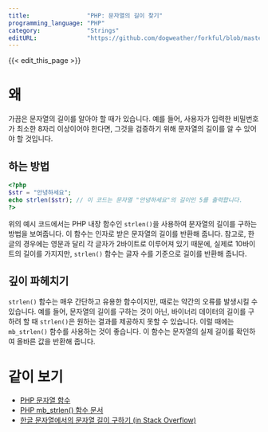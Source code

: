 ```yaml
---
title:                "PHP: 문자열의 길이 찾기"
programming_language: "PHP"
category:             "Strings"
editURL:              "https://github.com/dogweather/forkful/blob/master/content/ko/php/finding-the-length-of-a-string.md"
---
```


{{< edit_this_page >}}

# 왜
가끔은 문자열의 길이를 알아야 할 때가 있습니다. 예를 들어, 사용자가 입력한 비밀번호가 최소한 8자리 이상이어야 한다면, 그것을 검증하기 위해 문자열의 길이를 알 수 있어야 할 것입니다.

## 하는 방법
```PHP
<?php
$str = "안녕하세요";
echo strlen($str); // 이 코드는 문자열 "안녕하세요"의 길이인 5를 출력합니다.
?>
```

위의 예시 코드에서는 PHP 내장 함수인 `strlen()`을 사용하여 문자열의 길이를 구하는 방법을 보여줍니다. 이 함수는 인자로 받은 문자열의 길이를 반환해 줍니다. 참고로, 한글의 경우에는 영문과 달리 각 글자가 2바이트로 이루어져 있기 때문에, 실제로 10바이트의 길이를 가지지만, `strlen()` 함수는 글자 수를 기준으로 길이를 반환해 줍니다.

## 깊이 파헤치기
`strlen()` 함수는 매우 간단하고 유용한 함수이지만, 때로는 약간의 오류를 발생시킬 수 있습니다. 예를 들어, 문자열의 길이를 구하는 것이 아닌, 바이너리 데이터의 길이를 구하려 할 때 `strlen()`은 원하는 결과를 제공하지 못할 수 있습니다. 이럴 때에는 `mb_strlen()` 함수를 사용하는 것이 좋습니다. 이 함수는 문자열의 실제 길이를 확인하여 올바른 값을 반환해 줍니다.

# 같이 보기
- [PHP 문자열 함수](https://www.php.net/manual/en/ref.strings.php)
- [PHP mb_strlen() 함수 문서](https://www.php.net/manual/en/function.mb-strlen.php)
- [한글 문자열에서의 문자열 길이 구하기 (in Stack Overflow)](https://stackoverflow.com/questions/16805543/how-to-get-string-length-of-hangul-in-php)